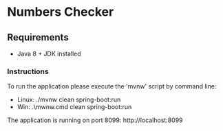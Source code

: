 # Numbers Checker

## Requirements
* Java 8 + JDK installed

### Instructions

To run the application please execute the 'mvnw' script by command line:

* Linux: ./mvnw clean spring-boot:run
* Win:  .\mwnw.cmd clean spring-boot:run

The application is running on port 8099: http://localhost:8099